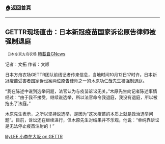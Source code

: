 ###  [:house:返回首頁](https://github.com/ourhimalayas/txt)
---


## GETTR现场直击：日本新冠疫苗国家诉讼原告律师被强制退庭
` 日本东京方舟农场` [轉載自GNews](https://gnews.org/zh-hans/1589115/)

记者：文拓
作者：文顺

日本方舟农场GETTR团队前线记者传来信息，当地时间10月12日17时许，日本新冠疫苗受害者国家诉讼案两位原告律师之一的木原功仁哉先生被强制退庭。

“我在陈述中说到选举问题，法官认为与疫苗诉讼无关。”木原先生向记者陈述事情经过：“由于我不接受，继续说选举，所以法官命令我退庭，我没有退庭，所以被拖出了法庭。”

木原先生表示，之所以坚持说选举，是因为“这次疫苗的本质上就是政治选举问题”。目前，诉讼还在继续进行，但木原先生对结果并不乐观，他说：“单纯靠诉讼是无法停止疫苗注射的！”

[lilyLEE 小李在大阪 on GETTR](https://gettr.com/post/pdvuqr1107)
